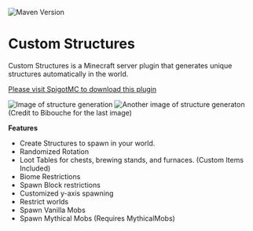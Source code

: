 ![Maven Version](https://www.ryandw11.com/api/repo-badge/Spigot-Plugins/com.ryandw11/CustomStructures)
# Custom Structures
Custom Structures is a Minecraft server plugin that generates unique structures automatically in the world.

[Please visit SpigotMC to download this plugin](https://www.spigotmc.org/resources/custom-structures.38249/)

![Image of structure generation](https://proxy.spigotmc.org/de633ee0130adb4f6117792fdfe7320be7067826?url=http%3A%2F%2Fi.imgur.com%2F9UBBZSF.jpg)
![Another image of structure generaton](https://i.imgur.com/3cBdWuj.png)
(Credit to Bibouche for the last image)

**Features**
- Create Structures to spawn in your world.
- Randomized Rotation
- Loot Tables for chests, brewing stands, and furnaces. (Custom Items Included)
- Biome Restrictions
- Spawn Block restrictions
- Customized y-axis spawning
- Restrict worlds
- Spawn Vanilla Mobs
- Spawn Mythical Mobs (Requires MythicalMobs)
